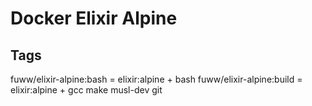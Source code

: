 # Docker Elixir Alpine

## Tags

fuww/elixir-alpine:bash = elixir:alpine + bash
fuww/elixir-alpine:build = elixir:alpine + gcc make musl-dev git
